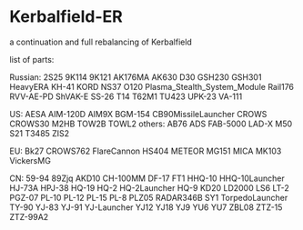 # Kerbalfield-ER
a continuation and full rebalancing of Kerbalfield


list of parts:

Russian:
2S25
9K114
9K121
AK176MA
AK630
D30
GSH230
GSH301
HeavyERA
KH-41
KORD
NS37
O120
Plasma_Stealth_System_Module
Rail176
RVV-AE-PD
ShVAK-E
SS-26
T14
T62M1
TU423
UPK-23
VA-111 

US:
AESA
AIM-120D
AIM9X
BGM-154
CB90MissileLauncher
CROWS
CROWS30
M2HB
TOW2B
 TOWL2 
others:
AB76
ADS
FAB-5000
LAD-X
M50
S21
T3485
ZIS2

EU:
Bk27
CROWS762
FlareCannon
HS404
METEOR
MG151
MICA
MK103
VickersMG

CN:
59-94
89Zjq
AKD10
CH-100MM
DF-17
FT1
HHQ-10
HHQ-10Launcher
HJ-73A
HPJ-38
HQ-19
HQ-2
HQ-2Launcher
HQ-9
KD20
LD2000
LS6
LT-2
PGZ-07
PL-10
PL-12
PL-15
PL-8
PLZ05
RADAR346B
SY1
TorpedoLauncher
TY-90
YJ-83
YJ-91
YJ-Launcher
YJ12
YJ18
YJ9
YU6
YU7
ZBL08
ZTZ-15
ZTZ-99A2

